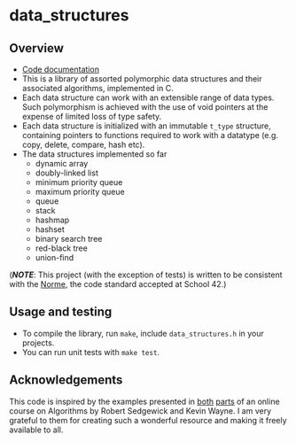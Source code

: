 # data_structures

## Overview

* [Code documentation](https://almayor.github.io/data_structures/)
* This is a library of assorted polymorphic data structures and their associated algorithms, implemented in C.
* Each data structure can work with an extensible range of data types. Such polymorphism is achieved with the use of void pointers at the expense of limited loss of type safety.
* Each data structure is initialized with an immutable `t_type` structure, containing pointers to functions required to work with a datatype (e.g. copy, delete, compare, hash etc).
* The data structures implemented so far
	* dynamic array
	* doubly-linked list
	* minimum priority queue
	* maximum priority queue
	* queue
	* stack
	* hashmap
	* hashset
	* binary search tree
	* red-black tree
	* union-find

(**_NOTE_**: This project (with the exception of tests) is written to be consistent with the [Norme](docs/norme.en.pdf), the code standard accepted at School 42.)

## Usage and testing

* To compile the library, run `make`, include `data_structures.h` in your projects.
* You can run unit tests with `make test`.

## Acknowledgements

This code is inspired by the examples presented in [both](https://www.coursera.org/learn/algorithms-part1) [parts](https://www.coursera.org/learn/algorithms-part2) of an online course on Algorithms by Robert Sedgewick and Kevin Wayne. I am very grateful to them for creating such a wonderful resource and making it freely available to all.
